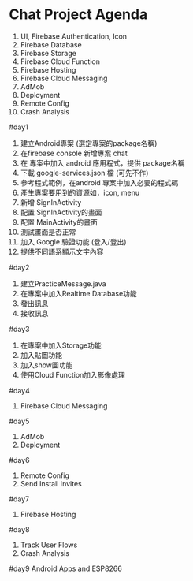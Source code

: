 
# Chat Project Agenda
1. UI, Firebase Authentication, Icon
2. Firebase Database
3. Firebase Storage
4. Firebase Cloud Function
5. Firebase Hosting
6. Firebase Cloud Messaging
7. AdMob
8. Deployment
9. Remote Config
10. Crash Analysis

#day1
1. 建立Android專案 (選定專案的package名稱)
2. 在firebase console 新增專案 chat
3. 在 專案中加入 android 應用程式，提供 package名稱
4. 下載 google-services.json 檔 (可先不作)
5. 參考程式範例，在android 專案中加入必要的程式碼
6. 產生專案要用到的資源如，icon, menu
7. 新增 SignInActivity
8. 配置 SignInActivity的畫面
9. 配置 MainActivity的畫面
10. 測試畫面是否正常
11. 加入 Google 驗證功能 (登入/登出)
12. 提供不同語系顯示文字內容

#day2
1. 建立PracticeMessage.java
2. 在專案中加入Realtime Database功能
3. 發出訊息
4. 接收訊息

#day3
1. 在專案中加入Storage功能
2. 加入貼圖功能
3. 加入show圖功能
4. 使用Cloud Function加入影像處理

#day4
1. Firebase Cloud Messaging

#day5
1. AdMob
2. Deployment

#day6
1. Remote Config
2. Send Install Invites

#day7
1. Firebase Hosting

#day8
1. Track User Flows
2. Crash Analysis

#day9
Android Apps and ESP8266
